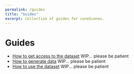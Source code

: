 ```yaml
---
permalink: /guides
title: "Guides"
excerpt: Collection of guides for coneScenes.
---
```


# Guides

- [How to get access to the dataset](get-access) WIP... please be patient
- [How to generate data](generate-data) WIP... please be patient
- [How to use the dataset](train-model) WIP... please be patient